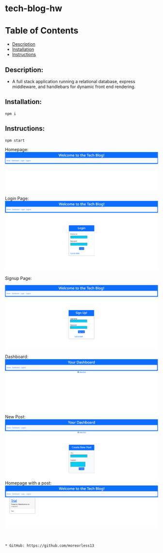 # tech-blog-hw

# Table of Contents


- [Description](#Description)
- [Installation](#Installation)
- [Instructions](#Instructions)

    
## Description:


* A full stack application running a relational database, express middleware, and handlebars for dynamic front end rendering.
    
## Installation:
```
npm i
```
## Instructions:
```
npm start
```
Homepage: 
![alt text](https://github.com/moreorless13/tech-blog-hw/blob/main/assets/Screenshot%202021-11-06%20141718.png)

Login Page:
![alt text](https://github.com/moreorless13/tech-blog-hw/blob/main/assets/Screenshot%202021-11-06%20142700.png)

Signup Page:

![alt text](https://github.com/moreorless13/tech-blog-hw/blob/main/assets/Screenshot%202021-11-06%20143222.png)

Dashboard: 
![alt text](https://github.com/moreorless13/tech-blog-hw/blob/main/assets/Screenshot%202021-11-06%20143307.png)
New Post:
![alt text](https://github.com/moreorless13/tech-blog-hw/blob/main/assets/Screenshot%202021-11-06%20143318.png)
Homepage with a post:
![alt text](https://github.com/moreorless13/tech-blog-hw/blob/main/assets/Screenshot%202021-11-06%20143450.png)

```


* GitHub: https://github.com/moreorless13
